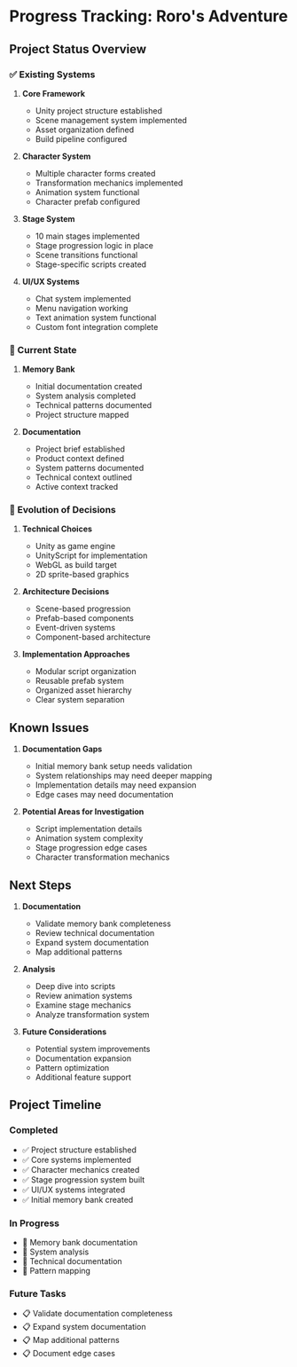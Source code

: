 # Progress Tracking: Roro's Adventure

## Project Status Overview

### ✅ Existing Systems
1. **Core Framework**
   - Unity project structure established
   - Scene management system implemented
   - Asset organization defined
   - Build pipeline configured

2. **Character System**
   - Multiple character forms created
   - Transformation mechanics implemented
   - Animation system functional
   - Character prefab configured

3. **Stage System**
   - 10 main stages implemented
   - Stage progression logic in place
   - Scene transitions functional
   - Stage-specific scripts created

4. **UI/UX Systems**
   - Chat system implemented
   - Menu navigation working
   - Text animation system functional
   - Custom font integration complete

### 🔄 Current State
1. **Memory Bank**
   - Initial documentation created
   - System analysis completed
   - Technical patterns documented
   - Project structure mapped

2. **Documentation**
   - Project brief established
   - Product context defined
   - System patterns documented
   - Technical context outlined
   - Active context tracked

### 📝 Evolution of Decisions

1. **Technical Choices**
   - Unity as game engine
   - UnityScript for implementation
   - WebGL as build target
   - 2D sprite-based graphics

2. **Architecture Decisions**
   - Scene-based progression
   - Prefab-based components
   - Event-driven systems
   - Component-based architecture

3. **Implementation Approaches**
   - Modular script organization
   - Reusable prefab system
   - Organized asset hierarchy
   - Clear system separation

## Known Issues

1. **Documentation Gaps**
   - Initial memory bank setup needs validation
   - System relationships may need deeper mapping
   - Implementation details may need expansion
   - Edge cases may need documentation

2. **Potential Areas for Investigation**
   - Script implementation details
   - Animation system complexity
   - Stage progression edge cases
   - Character transformation mechanics

## Next Steps

1. **Documentation**
   - Validate memory bank completeness
   - Review technical documentation
   - Expand system documentation
   - Map additional patterns

2. **Analysis**
   - Deep dive into scripts
   - Review animation systems
   - Examine stage mechanics
   - Analyze transformation system

3. **Future Considerations**
   - Potential system improvements
   - Documentation expansion
   - Pattern optimization
   - Additional feature support

## Project Timeline

### Completed
- ✅ Project structure established
- ✅ Core systems implemented
- ✅ Character mechanics created
- ✅ Stage progression system built
- ✅ UI/UX systems integrated
- ✅ Initial memory bank created

### In Progress
- 🔄 Memory bank documentation
- 🔄 System analysis
- 🔄 Technical documentation
- 🔄 Pattern mapping

### Future Tasks
- 📋 Validate documentation completeness
- 📋 Expand system documentation
- 📋 Map additional patterns
- 📋 Document edge cases
